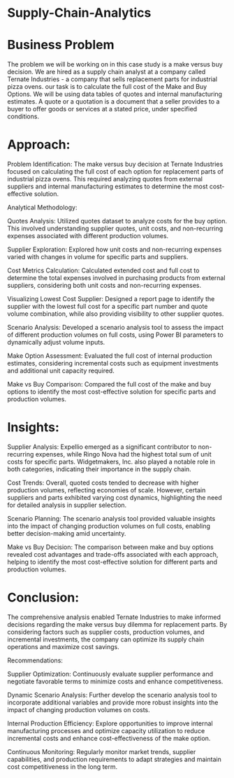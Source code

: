# Supply-Chain-Analytics
# Business Problem
The problem we will be working on in this case study is a make versus buy decision. We are hired as a supply chain analyst at a  company called Ternate Industries - a company that sells replacement parts for industrial pizza ovens. our task is to calculate the full cost of the Make and Buy Options. We will be  using data tables of quotes and internal manufacturing estimates. A quote or a quotation is a document that a seller provides to a buyer to offer goods or services at a stated price, under specified conditions.

# Approach:

Problem Identification: The make versus buy decision at Ternate Industries focused on calculating the full cost of each option for replacement parts of industrial pizza ovens. This required analyzing quotes from external suppliers and internal manufacturing estimates to determine the most cost-effective solution.

Analytical Methodology:

Quotes Analysis: Utilized quotes dataset to analyze costs for the buy option. This involved understanding supplier quotes, unit costs, and non-recurring expenses associated with different production volumes.

Supplier Exploration: Explored how unit costs and non-recurring expenses varied with changes in volume for specific parts and suppliers.

Cost Metrics Calculation: Calculated extended cost and full cost to determine the total expenses involved in purchasing products from external suppliers, considering both unit costs and non-recurring expenses.

Visualizing Lowest Cost Supplier: Designed a report page to identify the supplier with the lowest full cost for a specific part number and quote volume combination, while also providing visibility to other supplier quotes.

Scenario Analysis: Developed a scenario analysis tool to assess the impact of different production volumes on full costs, using Power BI parameters to dynamically adjust volume inputs.

Make Option Assessment: Evaluated the full cost of internal production estimates, considering incremental costs such as equipment investments and additional unit capacity required.

Make vs Buy Comparison: Compared the full cost of the make and buy options to identify the most cost-effective solution for specific parts and production volumes.

# Insights:

Supplier Analysis: Expellio emerged as a significant contributor to non-recurring expenses, while Ringo Nova had the highest total sum of unit costs for specific parts. Widgetmakers, Inc. also played a notable role in both categories, indicating their importance in the supply chain.

Cost Trends: Overall, quoted costs tended to decrease with higher production volumes, reflecting economies of scale. However, certain suppliers and parts exhibited varying cost dynamics, highlighting the need for detailed analysis in supplier selection.

Scenario Planning: The scenario analysis tool provided valuable insights into the impact of changing production volumes on full costs, enabling better decision-making amid uncertainty.

Make vs Buy Decision: The comparison between make and buy options revealed cost advantages and trade-offs associated with each approach, helping to identify the most cost-effective solution for different parts and production volumes.

# Conclusion:

The comprehensive analysis enabled Ternate Industries to make informed decisions regarding the make versus buy dilemma for replacement parts. By considering factors such as supplier costs, production volumes, and incremental investments, the company can optimize its supply chain operations and maximize cost savings.

Recommendations:

Supplier Optimization: Continuously evaluate supplier performance and negotiate favorable terms to minimize costs and enhance competitiveness.

Dynamic Scenario Analysis: Further develop the scenario analysis tool to incorporate additional variables and provide more robust insights into the impact of changing production volumes on costs.

Internal Production Efficiency: Explore opportunities to improve internal manufacturing processes and optimize capacity utilization to reduce incremental costs and enhance cost-effectiveness of the make option.

Continuous Monitoring: Regularly monitor market trends, supplier capabilities, and production requirements to adapt strategies and maintain cost competitiveness in the long term.
